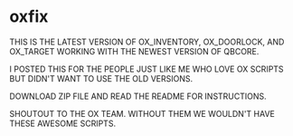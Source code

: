 # oxfix
THIS IS THE LATEST VERSION OF OX_INVENTORY, OX_DOORLOCK, AND OX_TARGET WORKING WITH THE NEWEST VERSION OF QBCORE.

I POSTED THIS FOR THE PEOPLE JUST LIKE ME WHO LOVE OX SCRIPTS BUT DIDN'T WANT TO USE THE OLD VERSIONS.

DOWNLOAD ZIP FILE AND READ THE README FOR INSTRUCTIONS.

SHOUTOUT TO THE OX TEAM. WITHOUT THEM WE WOULDN'T HAVE THESE AWESOME SCRIPTS.
